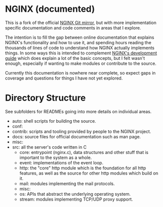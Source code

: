 # NGINX (documented)

This is a fork of the official [NGINX Git mirror](https://github.com/nginx/nginx),
but with more implementation specific documentation and code comments in areas that I explore.

The intention is to fill the gap between online documentation that explains NGINX's
functionality and how to use it, and spending hours reading the thousands of lines
of code to understand how NGINX actually implements things. In some ways this is
intended to complement [NGINX's development guide](http://nginx.org/en/docs/dev/development_guide.html)
which does explain a lot of the basic concepts, but I felt wasn't enough, especially
if wanting to make modules or contribute to the source.

Currently this documentation is nowhere near complete, so expect gaps in coverage
and questions for things I have not yet explored.

# Directory Structure

See subfolders for READMEs going into more details on individual areas.

* auto: shell scripts for building the source.
* conf:
* contrib: scripts and tooling provided by people to the NGINX project.
* docs: source files for official documentation such as man page.
* misc:
* src: all the server's code written in C
    * core: entrypoint (nginx.c), data structures and other stuff that is important to the system as a whole.
    * event: implementations of the event loop.
    * http: the "core" http module which is the foundation for all http features, as well
        as the source for other http modules which build on it.
    * mail: modules implementing the mail protocols.
    * misc:
    * os: APIs that abstract the underlying operating system.
    * stream: modules implementing TCP/UDP proxy support.
